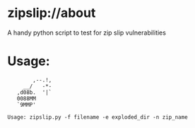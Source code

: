 # zipslip://about

A handy python script to test for zip slip vulnerabilities 

# Usage:

````
        ,--.!,
     __/   -*-
   ,d08b.  '|`
   0088MM
   `9MMP'

Usage: zipslip.py -f filename -e exploded_dir -n zip_name
   
   ````

